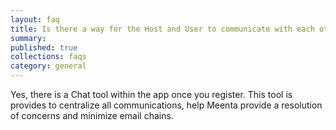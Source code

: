 ```yaml
---
layout: faq
title: Is there a way for the Host and User to communicate with each other?
summary:
published: true
collections: faqs
category: general
---
```


Yes, there is a Chat tool within the app once you register. This tool
is provides to centralize all communications, help Meenta provide a
resolution of concerns and minimize email chains.

